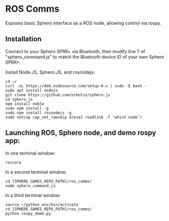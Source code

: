 # ROS Comms
Exposes basic Sphero interface as a ROS node, allowing control via rospy.

## Installation
Connect to your Sphero SPRK+ via Bluetooth, then modify line 7 of "sphero_command.js" to match the Bluetooth device ID of your own Sphero SPRK+.

Install Node.JS, Sphero.JS, and rosnodejs:
```
cd ~/
curl -sL https://deb.nodesource.com/setup-8.x | sudo -E bash -
sudo apt install nodejs
git clone https://github.com/orbotix/sphero.js
cd sphero.js
npm install noble
sudo npm install -g
sudo npm install rosnodejs -g
sudo setcap cap_net_raw+eip $(eval readlink -f 'which node')
```

## Launching ROS, Sphero node, and demo rospy app:
In one terminal window:
```
roscore
```

In a second terminal window:
```
cd [SPHERE_GAMES_REPO_PATH]/ros_comms/
node sphero_command.js
```

In a third terminal window:
```
source ~/python_env/bin/activate
cd [SPHERE_GAMES_REPO_PATH]/ros_comms/
python rospy_demo.py
```

